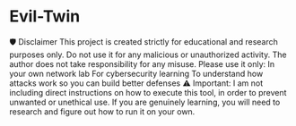 # Evil-Twin

🛡️ Disclaimer
This project is created strictly for educational and research purposes only.
Do not use it for any malicious or unauthorized activity.
The author does not take responsibility for any misuse.
Please use it only:
In your own network lab
For cybersecurity learning
To understand how attacks work so you can build better defenses
⚠️ Important:
I am not including direct instructions on how to execute this tool, in order to prevent unwanted or unethical use.
If you are genuinely learning, you will need to research and figure out how to run it on your own.
 
